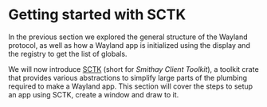 # Getting started with SCTK

In the previous section we explored the general structure of the Wayland protocol,
as well as how a Wayland app is initialized using the display and the registry to
get the list of globals.

We will now introduce [SCTK](https://docs.rs/smithay-client-toolkit) (short for
*Smithay Client Toolkit*), a toolkit crate that provides various abstractions to
simplify large parts of the plumbing required to make a Wayland app. This section
will cover the steps to setup an app using SCTK, create a window and draw to it.
